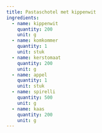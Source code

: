 ```yaml
---
title: Pastaschotel met kippenwit
ingredients:
  - name: kippenwit
    quantity: 200
    unit: g
  - name: komkommer
    quantity: 1
    unit: stuk
  - name: kerstomaat
    quantity: 200
    unit: g
  - name: appel
    quantity: 1
    unit: stuk
  - name: spirelli
    quantity: 500
    unit: g
  - name: kaas
    quantity: 200
    unit: g
---
```


<Recipe />
